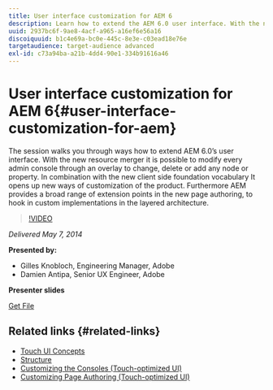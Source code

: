 ```yaml
---
title: User interface customization for AEM 6
description: Learn how to extend the AEM 6.0 user interface. With the new resource merger it is possible to modify every admin console through an overlay to change, delete or add any node or property.
uuid: 2937bc6f-9ae8-4acf-a965-a16ef6e56a16
discoiquuid: b1c4e69a-bc0e-445c-8e3e-c03ead18e76e
targetaudience: target-audience advanced
exl-id: c73a94ba-a21b-4dd4-90e1-334b91616a46
---
```

# User interface customization for AEM 6{#user-interface-customization-for-aem}

The session walks you through ways how to extend AEM 6.0’s user interface. With the new resource merger it is possible to modify every admin console through an overlay to change, delete or add any node or property. In combination with the new client side foundation vocabulary It opens up new ways of customization of the product. Furthermore AEM provides a broad range of extension points in the new page authoring, to hook in custom implementations in the layered architecture.

>[!VIDEO](https://video.tv.adobe.com/v/19519/?quality=9)

*Delivered May 7, 2014*

**Presented by:**

* Gilles Knobloch, Engineering Manager, Adobe  
* Damien Antipa, Senior UX Engineer, Adobe

**Presenter slides**

[Get File](assets/user-interface-customization-for-aem6.pdf)

## Related links {#related-links}

* [Touch UI Concepts](https://docs.adobe.com/docs/en/aem/6-0/develop/the-basics/touch-ui-concepts.html)
* [Structure](https://docs.adobe.com/docs/en/aem/6-0/develop/the-basics/touch-ui-structure.html)
* [Customizing the Consoles (Touch-optimized UI)](https://docs.adobe.com/docs/en/aem/6-0/develop/extending/customizing-consoles-touch.html)
* [Customizing Page Authoring (Touch-optimized UI)](https://docs.adobe.com/docs/en/aem/6-0/develop/extending/customizing-page-authoring-touch.html)
